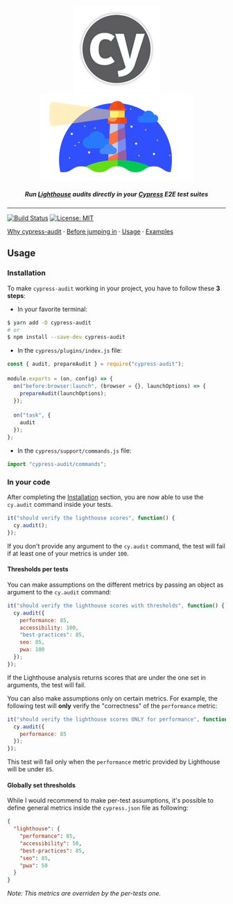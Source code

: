 <p align="center">
<img src="./example/cypress.png"/>
<img src="./example/lighthouse.png"/>
</p>

<h5 align="center">
Run <a href="https://developers.google.com/web/tools/lighthouse">Lighthouse</a> audits directly in your <a href="https://cypress.io/">Cypress</a> E2E test suites
</h5>

---

[![Build Status](https://travis-ci.org/mfrachet/cypress-audit.svg?branch=master)](https://travis-ci.org/mfrachet/cypress-audit) [![License: MIT](https://img.shields.io/badge/License-MIT-yellow.svg)](https://opensource.org/licenses/MIT)

[Why cypress-audit](./docs/WHY.md) · [Before jumping in](./docs/BEFORE_JUMPING.md) · [Usage](#usage) · [Examples](./example)

## Usage

### Installation

To make `cypress-audit` working in your project, you have to follow these **3 steps**:

- In your favorite terminal:

```sh
$ yarn add -D cypress-audit
# or
$ npm install --save-dev cypress-audit
```

- In the `cypress/plugins/index.js` file:

```javascript
const { audit, prepareAudit } = require("cypress-audit");

module.exports = (on, config) => {
  on("before:browser:launch", (browser = {}, launchOptions) => {
    prepareAudit(launchOptions);
  });

  on("task", {
    audit
  });
};
```

- In the `cypress/support/commands.js` file:

```javascript
import "cypress-audit/commands";
```

### In your code

After completing the [Installation](#installation) section, you are now able to use the `cy.audit` command inside your tests.

```javascript
it("should verify the lighthouse scores", function() {
  cy.audit();
});
```

If you don't provide any argument to the `cy.audit` command, the test will fail if at least one of your metrics is under `100`.

#### Thresholds per tests

You can make assumptions on the different metrics by passing an object as argument to the `cy.audit` command:

```javascript
it("should verify the lighthouse scores with thresholds", function() {
  cy.audit({
    performance: 85,
    accessibility: 100,
    "best-practices": 85,
    seo: 85,
    pwa: 100
  });
});
```

If the Lighthouse analysis returns scores that are under the one set in arguments, the test will fail.

You can also make assumptions only on certain metrics. For example, the following test will **only** verify the "correctness" of the `performance` metric:

```javascript
it("should verify the lighthouse scores ONLY for performance", function() {
  cy.audit({
    performance: 85
  });
});
```

This test will fail only when the `performance` metric provided by Lighthouse will be under `85`.

#### Globally set thresholds

While I would recommend to make per-test assumptions, it's possible to define general metrics inside the `cypress.json` file as following:

```json
{
  "lighthouse": {
    "performance": 85,
    "accessibility": 50,
    "best-practices": 85,
    "seo": 85,
    "pwa": 50
  }
}
```

_Note: This metrics are overriden by the per-tests one._
